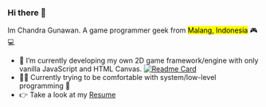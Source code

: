 ### Hi there :wave: 
Im Chandra Gunawan. A game programmer geek from <mark>Malang, Indonesia</mark> :video_game: :computer:

- 🔭 I’m currently developing my own 2D game framework/engine with only vanilla JavaScript and HTML Canvas.
[![Readme Card](https://github-readme-stats.vercel.app/api/pin/?username=beyondchan28&repo=Beyonddd-JS)]([https://github.com/beyondchan28/Beyonddd-JS])
- :man_technologist: Currently trying to be comfortable with system/low-level programming :star2:
- :point_right: Take a look at my [Resume](https://github.com/beyondchan28/beyondchan28/blob/4238670ab240abfe3f32cc4b51ce6556098fa579/CV_Page_1.jpg)

<!--
**beyondchan28/beyondchan28** is a ✨ _special_ ✨ repository because its `README.md` (this file) appears on your GitHub profile.

Here are some ideas to get you started:

- 🔭 I’m currently working on ...
- 🌱 I’m currently learning ...
- 👯 I’m looking to collaborate on ...
- 🤔 I’m looking for help with ...
- 💬 Ask me about ...
- 📫 How to reach me: ...
- 😄 Pronouns: ...
- ⚡ Fun fact: ...
-->
